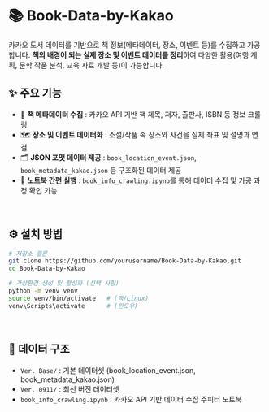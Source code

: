 # 📚 Book-Data-by-Kakao

카카오 도서 데이터를 기반으로 책 정보(메타데이터, 장소, 이벤트 등)를 수집하고 가공합니다.
**책의 배경이 되는 실제 장소 및 이벤트 데이터를 정리**하여 다양한 활용(여행 계획, 문학 작품 분석, 교육 자료 개발 등)이 가능합니다.
<br/>


## ✨ 주요 기능
- 📖 **책 메타데이터 수집** : 카카오 API 기반 책 제목, 저자, 출판사, ISBN 등 정보 크롤링  
- 🗺️ **장소 및 이벤트 데이터화** : 소설/작품 속 장소와 사건을 실제 좌표 및 설명과 연결  
- 🗂️ **JSON 포맷 데이터 제공** : `book_location_event.json`, `book_metadata_kakao.json` 등 구조화된 데이터 제공  
- 🧾 **노트북 간편 실행** : `book_info_crawling.ipynb`를 통해 데이터 수집 및 가공 과정 확인 가능  
<br/>


## ⚙️ 설치 방법
```bash
# 저장소 클론
git clone https://github.com/yourusername/Book-Data-by-Kakao.git
cd Book-Data-by-Kakao

# 가상환경 생성 및 활성화 (선택 사항)
python -m venv venv
source venv/bin/activate   # (맥/Linux)
venv\Scripts\activate      # (윈도우)
```
<br/>


## 📂 데이터 구조

- ```Ver. Base/``` : 기본 데이터셋 (book_location_event.json, book_metadata_kakao.json)
- ```Ver. 0911/``` : 최신 버전 데이터셋
- ```book_info_crawling.ipynb``` : 카카오 API 기반 데이터 수집 주피터 노트북
<br/>

